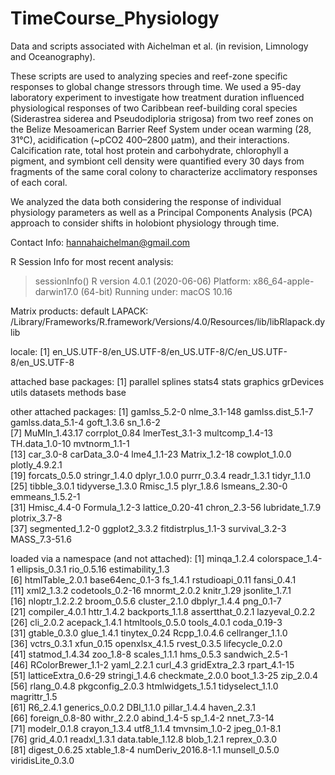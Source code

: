 # TimeCourse_Physiology
Data and scripts associated with Aichelman et al. (in revision, Limnology and Oceanography). 

These scripts are used to analyzing species and reef-zone specific responses to global change stressors through time. We used a 95-day laboratory experiment to investigate how treatment duration influenced physiological responses of two Caribbean reef-building coral species (Siderastrea siderea and Pseudodiploria strigosa) from two reef zones on the Belize Mesoamerican Barrier Reef System under ocean warming (28, 31°C), acidification (~pCO2 400–2800 µatm), and their interactions. Calcification rate, total host protein and carbohydrate, chlorophyll a pigment, and symbiont cell density were quantified every 30 days from fragments of the same coral colony to characterize acclimatory responses of each coral.

We analyzed the data both considering the response of individual physiology parameters as well as a Principal Components Analysis (PCA) approach to consider shifts in holobiont physiology through time.

Contact Info: hannahaichelman@gmail.com


R Session Info for most recent analysis:
> sessionInfo()
R version 4.0.1 (2020-06-06)
Platform: x86_64-apple-darwin17.0 (64-bit)
Running under: macOS  10.16

Matrix products: default
LAPACK: /Library/Frameworks/R.framework/Versions/4.0/Resources/lib/libRlapack.dylib

locale:
[1] en_US.UTF-8/en_US.UTF-8/en_US.UTF-8/C/en_US.UTF-8/en_US.UTF-8

attached base packages:
 [1] parallel  splines   stats4    stats     graphics  grDevices utils     datasets  methods   base     

other attached packages:
 [1] gamlss_5.2-0       nlme_3.1-148       gamlss.dist_5.1-7  gamlss.data_5.1-4  goft_1.3.6         sn_1.6-2          
 [7] MuMIn_1.43.17      corrplot_0.84      lmerTest_3.1-3     multcomp_1.4-13    TH.data_1.0-10     mvtnorm_1.1-1     
[13] car_3.0-8          carData_3.0-4      lme4_1.1-23        Matrix_1.2-18      cowplot_1.0.0      plotly_4.9.2.1    
[19] forcats_0.5.0      stringr_1.4.0      dplyr_1.0.0        purrr_0.3.4        readr_1.3.1        tidyr_1.1.0       
[25] tibble_3.0.1       tidyverse_1.3.0    Rmisc_1.5          plyr_1.8.6         lsmeans_2.30-0     emmeans_1.5.2-1   
[31] Hmisc_4.4-0        Formula_1.2-3      lattice_0.20-41    chron_2.3-56       lubridate_1.7.9    plotrix_3.7-8     
[37] segmented_1.2-0    ggplot2_3.3.2      fitdistrplus_1.1-3 survival_3.2-3     MASS_7.3-51.6     

loaded via a namespace (and not attached):
 [1] minqa_1.2.4         colorspace_1.4-1    ellipsis_0.3.1      rio_0.5.16          estimability_1.3   
 [6] htmlTable_2.0.1     base64enc_0.1-3     fs_1.4.1            rstudioapi_0.11     fansi_0.4.1        
[11] xml2_1.3.2          codetools_0.2-16    mnormt_2.0.2        knitr_1.29          jsonlite_1.7.1     
[16] nloptr_1.2.2.2      broom_0.5.6         cluster_2.1.0       dbplyr_1.4.4        png_0.1-7          
[21] compiler_4.0.1      httr_1.4.2          backports_1.1.8     assertthat_0.2.1    lazyeval_0.2.2     
[26] cli_2.0.2           acepack_1.4.1       htmltools_0.5.0     tools_4.0.1         coda_0.19-3        
[31] gtable_0.3.0        glue_1.4.1          tinytex_0.24        Rcpp_1.0.4.6        cellranger_1.1.0   
[36] vctrs_0.3.1         xfun_0.15           openxlsx_4.1.5      rvest_0.3.5         lifecycle_0.2.0    
[41] statmod_1.4.34      zoo_1.8-8           scales_1.1.1        hms_0.5.3           sandwich_2.5-1     
[46] RColorBrewer_1.1-2  yaml_2.2.1          curl_4.3            gridExtra_2.3       rpart_4.1-15       
[51] latticeExtra_0.6-29 stringi_1.4.6       checkmate_2.0.0     boot_1.3-25         zip_2.0.4          
[56] rlang_0.4.8         pkgconfig_2.0.3     htmlwidgets_1.5.1   tidyselect_1.1.0    magrittr_1.5       
[61] R6_2.4.1            generics_0.0.2      DBI_1.1.0           pillar_1.4.4        haven_2.3.1        
[66] foreign_0.8-80      withr_2.2.0         abind_1.4-5         sp_1.4-2            nnet_7.3-14        
[71] modelr_0.1.8        crayon_1.3.4        utf8_1.1.4          tmvnsim_1.0-2       jpeg_0.1-8.1       
[76] grid_4.0.1          readxl_1.3.1        data.table_1.12.8   blob_1.2.1          reprex_0.3.0       
[81] digest_0.6.25       xtable_1.8-4        numDeriv_2016.8-1.1 munsell_0.5.0       viridisLite_0.3.0 
